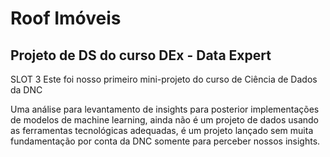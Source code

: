 # Roof Imóveis
## Projeto de DS do curso DEx - Data Expert

SLOT 3
Este foi nosso primeiro mini-projeto do curso de Ciência de Dados da DNC

Uma análise para levantamento de insights para posterior implementações de modelos de machine learning, ainda não é um projeto de dados usando as ferramentas tecnológicas adequadas, é um projeto lançado sem muita fundamentação por conta da DNC somente para perceber nossos insights.
